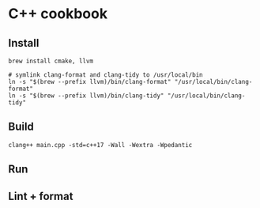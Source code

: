 # C++ cookbook

## Install

```shell
brew install cmake, llvm

# symlink clang-format and clang-tidy to /usr/local/bin
ln -s "$(brew --prefix llvm)/bin/clang-format" "/usr/local/bin/clang-format"
ln -s "$(brew --prefix llvm)/bin/clang-tidy" "/usr/local/bin/clang-tidy"
```


## Build

```shell
clang++ main.cpp -std=c++17 -Wall -Wextra -Wpedantic
```

## Run

## Lint + format


